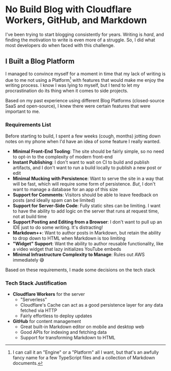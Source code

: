 <!---
title: No Build Blog with Cloudflare Workers, GitHub, and Markdown
description: Documenting my experience building a Markdown blog engine for myself that requires no builds for client-side code
socialImage: https://user-images.githubusercontent.com/5233399/235488415-310fbaad-a1e5-475e-b929-c4e87ef2811d.jpg
draft: true
-->

# No Build Blog with Cloudflare Workers, GitHub, and Markdown

I've been trying to start blogging consistently for years. Writing is _hard_, and finding the motivation to write is even more of a struggle. So, I did what most developers do when faced with this challenge.

## I Built a Blog Platform

I managed to convince myself for a moment in time that my lack of writing is due to me not using a Platform[^1] with features that would make me enjoy the writing process. I know I was lying to myself, but I tend to let my procrastination do its thing when it comes to side projects.

Based on my past experience using different Blog Platforms (closed-source SaaS and open-source), I knew there were certain features that were important to me.

### Requirements List

Before starting to build, I spent a few weeks (cough, months) jotting down notes on my phone when I'd have an idea of some feature I really wanted.

- **Minimal Front-End Tooling**: The site should be fairly simple, so no need to opt-in to the complexity of modern front-end
- **Instant Publishing**: I don't want to wait on CI to build and publish artifacts, and I don't want to run a build locally to publish a new post or edit
- **Minimal Mucking with Persistence**: Want to serve the site in a way that will be fast, which will require some form of persistence. _But_, I don't want to manage a database for an app of this size
- **Support for Comments**: Visitors should be able to leave feedback on posts (and ideally spam can be limited)
- **Support for Server-Side Code**: Fully static sites can be limiting. I want to have the ability to add logic on the server that runs at request time, not at build time
- **Support Posting and Editing from a Browser**: I don't want to pull up an IDE just to do some writing. It's distracting!
- **Markdown++**: Want to author posts in Markdown, but retain the ability to drop down to HTML when Markdown is too limiting
- **"Widget" Support**: Want the ability to author reusable functionality, like a video widget that lazy initializes YouTube embeds
- **Minimal Infrastructure Complexity to Manage**: Rules out AWS immediately 😅

Based on these requirements, I made some decisions on the tech stack

### Tech Stack Justification

- **Cloudflare Workers** for the server
  - "Serverless"
  - Cloudflare's Cache can act as a good persistence layer for any data fetched via HTTP
  - Fairly effortless to deploy updates
- **GitHub** for content management
  - Great built-in Markdown editor on mobile and desktop web
  - Good APIs for indexing and fetching data
  - Support for transforming Markdown to HTML


[^1]: I can call it an "Engine" or a "Platform" all I want, but that's an awfully fancy name for a few TypeScript files and a collection of Markdown documents.
